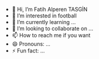- 👋 Hi, I’m Fatih Alperen TASGİN
- 👀 I’m interested in football
- 🌱 I’m currently learning ...
- 💞️ I’m looking to collaborate on ...
- 📫 How to reach me if you want
- 😄 Pronouns: ...
- ⚡ Fun fact: ...

<!---
fatih_alperen_tasgin/fatih_alperen_tasgin is a ✨ special ✨ repository because its `README.md` (this file) appears on your GitHub profile.
You can click the Preview link to take a look at your changes.
--->
